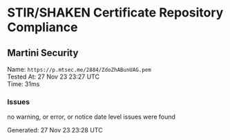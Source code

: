 # STIR/SHAKEN Certificate Repository Compliance

## Martini Security

Name: `https://p.mtsec.me/2884/ZdoZhABunUAG.pem`\
Tested At: 27 Nov 23 23:27 UTC\
Time: 31ms

### Issues

no warning, or error, or notice date level issues were found

Generated: 27 Nov 23 23:28 UTC